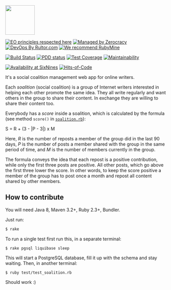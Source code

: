 <img src="https://www.soalition.com/logo.svg" width="92px" height="92px"/>

[![EO principles respected here](https://www.elegantobjects.org/badge.svg)](https://www.elegantobjects.org)
[![Managed by Zerocracy](https://www.0crat.com/badge/CAZPZR9FS.svg)](https://www.0crat.com/p/CAZPZR9FS)
[![DevOps By Rultor.com](http://www.rultor.com/b/yegor256/soalition)](http://www.rultor.com/p/yegor256/soalition)
[![We recommend RubyMine](https://www.elegantobjects.org/rubymine.svg)](https://www.jetbrains.com/ruby/)

[![Build Status](https://travis-ci.org/yegor256/soalition.svg)](https://travis-ci.org/yegor256/soalition)
[![PDD status](http://www.0pdd.com/svg?name=yegor256/soalition)](http://www.0pdd.com/p?name=yegor256/soalition)
[![Test Coverage](https://img.shields.io/codecov/c/github/yegor256/soalition.svg)](https://codecov.io/github/yegor256/soalition?branch=master)
[![Maintainability](https://api.codeclimate.com/v1/badges/451556110dacf73cc6f6/maintainability)](https://codeclimate.com/github/yegor256/soalition/maintainability)

[![Availability at SixNines](https://www.sixnines.io/b/79be)](https://www.sixnines.io/h/79be)
[![Hits-of-Code](https://hitsofcode.com/github/yegor256/soalition)](https://hitsofcode.com/view/github/yegor256/soalition)

It's a social coalition management web app for online writers.

Each _soalition_ (social coalition) is a group of Internet writers interested
in helping each other promote the same idea. They all write regularly
and want others in the group to share their content. In exchange they
are willing to share their content too.

Everybody has a _score_ inside a soalition, which is calculated by
the formula (see method `score()`
in [`soalition.rb`](https://github.com/yegor256/soalition/blob/master/objects/soalition.rb)):

S = R + (3 - |P - 3|) x M

Here, _R_ is the number of reposts a member of the group did in the last
90 days, _P_ is the number of posts a member shared with the group in the
same period of time, and _M_ is the number of members currently in the group.

The formula conveys the idea that each repost is a positive contribution,
while only the first three posts are positive. All other posts, which go above
the first three lower the score. In other words, to keep the score positive
a member of the group has to post once a month and repost all content
shared by other members.

## How to contribute

You will need Java 8, Maven 3.2+, Ruby 2.3+, Bundler.

Just run:

```bash
$ rake
```

To run a single test first run this, in a separate terminal:

```
$ rake pgsql liquibase sleep
```

This will start a PostgreSQL database, fill it up with the schema and stay
waiting. Then, in another terminal:

```
$ ruby test/test_soalition.rb
```

Should work :)
